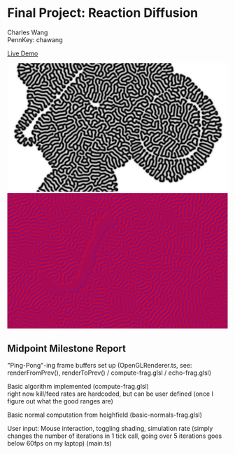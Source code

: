 
# Final Project: Reaction Diffusion

Charles Wang\
PennKey: chawang

[Live Demo](http://charlesliwang.com/Reaction-Diffusion/)

![](img/progress.png)
![](img/normals.png)

## Midpoint Milestone Report

"Ping-Pong"-ing frame buffers set up (OpenGLRenderer.ts, see: renderFromPrev(), renderToPrev() / compute-frag.glsl / echo-frag.glsl)

Basic algorithm implemented (compute-frag.glsl)\
right now kill/feed rates are hardcoded, but can be user defined (once I figure out what the good ranges are)

Basic normal computation from heighfield (basic-normals-frag.glsl)

User input: Mouse interaction, toggling shading, simulation rate (simply changes the number of iterations in 1 tick call, going over 5 iterations goes below 60fps on my laptop) (main.ts)
